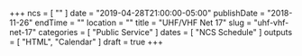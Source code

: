 +++
ncs = [ "" ]
date = "2019-04-28T21:00:00-05:00"
publishDate = "2018-11-26"
endTime = ""
location = ""
title = "UHF/VHF Net 17"
slug = "uhf-vhf-net-17"
categories = [ "Public Service" ]
dates = [ "NCS Schedule" ]
outputs = [ "HTML", "Calendar" ]
draft = true
+++
